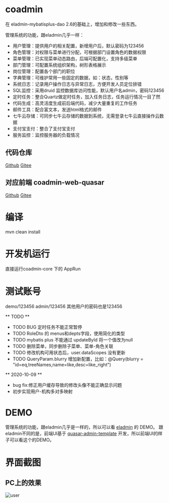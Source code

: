# coadmin
在 eladmin-mybatisplus-dao 2.6的基础上，增加和修改一些东西。

管理系统的功能，跟eladmin几乎一样：
- 用户管理：提供用户的相关配置，新增用户后，默认密码为123456
- 角色管理：对权限与菜单进行分配，可根据部门设置角色的数据权限
- 菜单管理：已实现菜单动态路由，后端可配置化，支持多级菜单
- 部门管理：可配置系统组织架构，树形表格展示
- 岗位管理：配置各个部门的职位
- 字典管理：可维护常用一些固定的数据，如：状态，性别等
- 系统日志：记录用户操作日志与异常日志，方便开发人员定位排错
- SQL监控：采用druid 监控数据库访问性能，默认用户名admin，密码123456
- 定时任务：整合Quartz做定时任务，加入任务日志，任务运行情况一目了然
- 代码生成：高灵活度生成前后端代码，减少大量重复的工作任务
- 邮件工具：配合富文本，发送html格式的邮件
- 七牛云存储：可同步七牛云存储的数据到系统，无需登录七牛云直接操作云数据
- 支付宝支付：整合了支付宝支付
- 服务监控：监控服务器的负载情况

## 代码仓库
[Github](https://github.com/jinjingmail/coadmin)
[Gitee](https://gitee.com/jinjinge/coadmin)

## 对应前端 coadmin-web-quasar
[Github](https://github.com/jinjingmail/coadmin-web-quasar)
[Gitee](https://gitee.com/jinjinge/coadmin-web-quasar)

# 编译
mvn clean install

# 开发机运行
直接运行coadmin-core 下的 AppRun

# 测试账号
demo/123456
admin/123456
其他用户的密码也是123456

** TODO **
  - TODO BUG 定时任务不能正常暂停
  - TODO RoleDto 的 menus和depts字段，使用简化的类型
  - TODO mybatis plus 不能通过 updateById 将一个值改为null
  - TODO 删除菜单，同步删除子菜单、菜单-角色关联
  - TODO 修改机构可用状态后，user.dataScopes 没有更新
  - TODO QueryParam.blurry 增加新配置，比如：@Query(blurry = "id=eq,treeNames,name=like,desc=like_right")

** 2020-10-09 **
- bug fix:修正用户缓存导致的修改头像不能正确显示问题
- 初步实现用户-机构多对多映射

# DEMO
管理系统的功能，跟eladmin几乎是一样的，所以可以看 [eladmin](https://gitee.com/elunez/eladmin) 的 DEMO。
跟eladmin不同的是，前端UI基于 [quasar-admin-template](https://gitee.com/jinjinge/quasar-admin-template) 开发，所以前端UI的样子可以看这个的DEMO。

# 界面截图
## PC上的效果
![user](https://gitee.com/jinjinge/coadmin-web-quasar/raw/main/public/img/screen.jpg)
